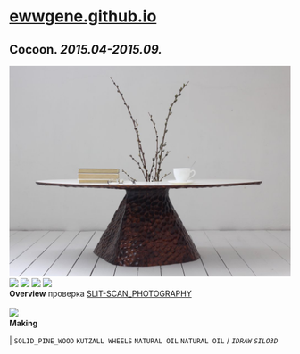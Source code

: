 
# [ewwgene.github.io](https://ewwgene.github.io/)
## Cocoon. _2015.04-2015.09._
![Cocoon](/100.jpg)<a href="https://ewwgene.github.io/Cocoon/101.jpg"><img src="https://ewwgene.github.io/Cocoon/101.jpg" height="66"></a> <a href="https://ewwgene.github.io/Cocoon/102.jpg"><img src="https://ewwgene.github.io/Cocoon/102.jpg" height="66"></a> <a href="https://ewwgene.github.io/Cocoon/110.jpg"><img src="https://ewwgene.github.io/Cocoon/110.jpg" height="66"></a> <a href="https://ewwgene.github.io/Cocoon/111.jpg"><img src="https://ewwgene.github.io/Cocoon/111.jpg" height="66"></a> 
<br>
**Overview**
 проверка [SLIT-SCAN_PHOTOGRAPHY](https://en.wikipedia.org/wiki/Slit-scan_photography)
<br><br>
<a href="https://ewwgene.github.io/Cocoon/Making/200.jpg"><img src="https://ewwgene.github.io/Cocoon/Making/200.jpg" height="66"></a> <br>
**Making**

|
`SOLID_PINE_WOOD` `KUTZALL WHEELS` `NATURAL OIL` `NATURAL OIL` 
/
_`IDRAW`_ _`SILO3D`_ 
<br>


<br>

